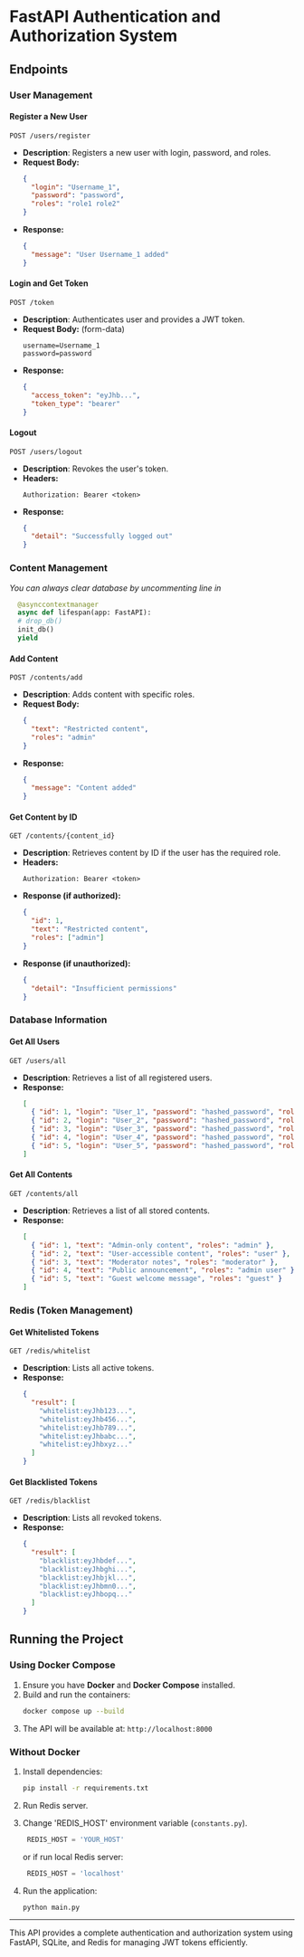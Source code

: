# FastAPI Authentication and Authorization System

## Endpoints

### **User Management**

#### **Register a New User**

`POST /users/register`

- **Description**: Registers a new user with login, password, and roles.
- **Request Body:**
  ```json
  {
    "login": "Username_1",
    "password": "password",
    "roles": "role1 role2"
  }
  ```
- **Response:**
  ```json
  {
    "message": "User Username_1 added"
  }
  ```

#### **Login and Get Token**

`POST /token`

- **Description**: Authenticates user and provides a JWT token.
- **Request Body:** (form-data)
  ```
  username=Username_1
  password=password
  ```
- **Response:**
  ```json
  {
    "access_token": "eyJhb...",
    "token_type": "bearer"
  }
  ```

#### **Logout**

`POST /users/logout`

- **Description**: Revokes the user's token.
- **Headers:**
  ```
  Authorization: Bearer <token>
  ```
- **Response:**
  ```json
  {
    "detail": "Successfully logged out"
  }
  ```

### **Content Management**


_You can always clear database by uncommenting line in_
  ```python
    @asynccontextmanager
    async def lifespan(app: FastAPI):
    # drop_db()
    init_db()
    yield
  ```

#### **Add Content**

`POST /contents/add`

- **Description**: Adds content with specific roles.
- **Request Body:**
  ```json
  {
    "text": "Restricted content",
    "roles": "admin"
  }
  ```
- **Response:**
  ```json
  {
    "message": "Content added"
  }
  ```

#### **Get Content by ID**

`GET /contents/{content_id}`

- **Description**: Retrieves content by ID if the user has the required role.
- **Headers:**
  ```
  Authorization: Bearer <token>
  ```
- **Response (if authorized):**
  ```json
  {
    "id": 1,
    "text": "Restricted content",
    "roles": ["admin"]
  }
  ```
- **Response (if unauthorized):**
  ```json
  {
    "detail": "Insufficient permissions"
  }
  ```

### **Database Information**

#### **Get All Users**

`GET /users/all`

- **Description**: Retrieves a list of all registered users.
- **Response:**
  ```json
  [
    { "id": 1, "login": "User_1", "password": "hashed_password", "roles": "admin" },
    { "id": 2, "login": "User_2", "password": "hashed_password", "roles": "user" },
    { "id": 3, "login": "User_3", "password": "hashed_password", "roles": "moderator" },
    { "id": 4, "login": "User_4", "password": "hashed_password", "roles": "admin" },
    { "id": 5, "login": "User_5", "password": "hashed_password", "roles": "guest" }
  ]
  ```

#### **Get All Contents**

`GET /contents/all`

- **Description**: Retrieves a list of all stored contents.
- **Response:**
  ```json
  [
    { "id": 1, "text": "Admin-only content", "roles": "admin" },
    { "id": 2, "text": "User-accessible content", "roles": "user" },
    { "id": 3, "text": "Moderator notes", "roles": "moderator" },
    { "id": 4, "text": "Public announcement", "roles": "admin user" },
    { "id": 5, "text": "Guest welcome message", "roles": "guest" }
  ]
  ```

### **Redis (Token Management)**

#### **Get Whitelisted Tokens**

`GET /redis/whitelist`

- **Description**: Lists all active tokens.
- **Response:**
  ```json
  {
    "result": [
      "whitelist:eyJhb123...",
      "whitelist:eyJhb456...",
      "whitelist:eyJhb789...",
      "whitelist:eyJhbabc...",
      "whitelist:eyJhbxyz..."
    ]
  }
  ```

#### **Get Blacklisted Tokens**

`GET /redis/blacklist`

- **Description**: Lists all revoked tokens.
- **Response:**
  ```json
  {
    "result": [
      "blacklist:eyJhbdef...",
      "blacklist:eyJhbghi...",
      "blacklist:eyJhbjkl...",
      "blacklist:eyJhbmn0...",
      "blacklist:eyJhbopq..."
    ]
  }
  ```

## Running the Project

### **Using Docker Compose**

1. Ensure you have **Docker** and **Docker Compose** installed.
2. Build and run the containers:
   ```sh
   docker compose up --build
   ```
3. The API will be available at: `http://localhost:8000`

### **Without Docker**

1. Install dependencies:
   ```sh
   pip install -r requirements.txt
   ```

2. Run Redis server.

3. Change 'REDIS_HOST' environment variable (`constants.py`).

   ```python
    REDIS_HOST = 'YOUR_HOST'
   ```
   or if run local Redis server:
   ```python
    REDIS_HOST = 'localhost'
   ```


3. Run the application:
   ```sh
   python main.py
   ```

---
This API provides a complete authentication and authorization system using FastAPI, SQLite, and Redis for managing JWT
tokens efficiently.

